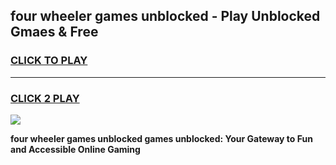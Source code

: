 
## four wheeler games unblocked - Play Unblocked Gmaes & Free
<h3>
<a href="https://premium.freeplayer.one?title=four_wheeler_games_unblocked&ref=19F">CLICK TO PLAY</a></h3>
<hr>

<h3>
<a href="https://premium.freeplayer.one?title=four_wheeler_games_unblocked&ref=19F">CLICK 2 PLAY</a>
  
</h3>

<a href="https://premium.freeplayer.one?title=four_wheeler_games_unblocked&ref=19F/"><img src="https://clearcache.store/games.png"></a>


**four wheeler games unblocked games unblocked: Your Gateway to Fun and Accessible Online Gaming**
